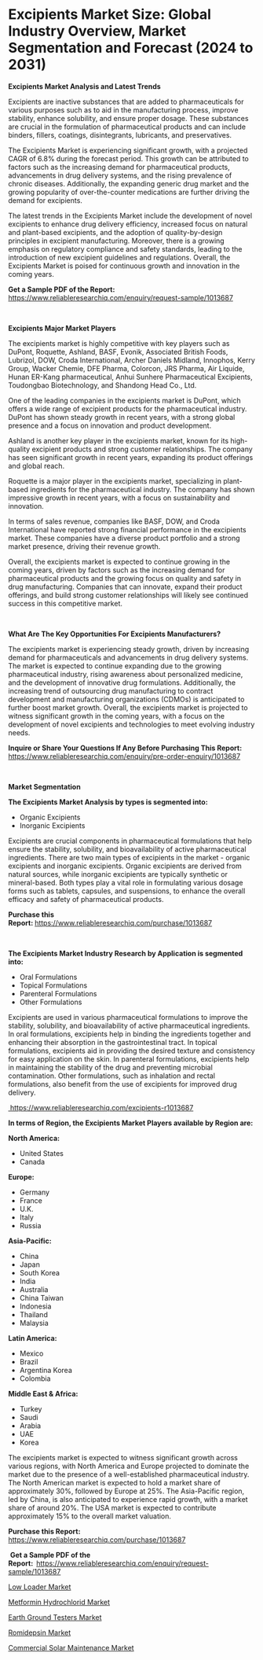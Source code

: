<p><h1>Excipients Market Size: Global Industry Overview, Market Segmentation and Forecast (2024 to 2031)</h1></p><p><strong>Excipients Market Analysis and Latest Trends</strong></p>
<p><p>Excipients are inactive substances that are added to pharmaceuticals for various purposes such as to aid in the manufacturing process, improve stability, enhance solubility, and ensure proper dosage. These substances are crucial in the formulation of pharmaceutical products and can include binders, fillers, coatings, disintegrants, lubricants, and preservatives.</p><p>The Excipients Market is experiencing significant growth, with a projected CAGR of 6.8% during the forecast period. This growth can be attributed to factors such as the increasing demand for pharmaceutical products, advancements in drug delivery systems, and the rising prevalence of chronic diseases. Additionally, the expanding generic drug market and the growing popularity of over-the-counter medications are further driving the demand for excipients.</p><p>The latest trends in the Excipients Market include the development of novel excipients to enhance drug delivery efficiency, increased focus on natural and plant-based excipients, and the adoption of quality-by-design principles in excipient manufacturing. Moreover, there is a growing emphasis on regulatory compliance and safety standards, leading to the introduction of new excipient guidelines and regulations. Overall, the Excipients Market is poised for continuous growth and innovation in the coming years.</p></p>
<p><strong>Get a Sample PDF of the Report:&nbsp;</strong> <a href="https://www.reliableresearchiq.com/enquiry/request-sample/1013687">https://www.reliableresearchiq.com/enquiry/request-sample/1013687</a></p>
<p>&nbsp;</p>
<p><strong>Excipients Major Market Players</strong></p>
<p><p>The excipients market is highly competitive with key players such as DuPont, Roquette, Ashland, BASF, Evonik, Associated British Foods, Lubrizol, DOW, Croda International, Archer Daniels Midland, Innophos, Kerry Group, Wacker Chemie, DFE Pharma, Colorcon, JRS Pharma, Air Liquide, Hunan ER-Kang pharmaceutical, Anhui Sunhere Pharmaceutical Excipients, Toudongbao Biotechnology, and Shandong Head Co., Ltd.</p><p>One of the leading companies in the excipients market is DuPont, which offers a wide range of excipient products for the pharmaceutical industry. DuPont has shown steady growth in recent years, with a strong global presence and a focus on innovation and product development.</p><p>Ashland is another key player in the excipients market, known for its high-quality excipient products and strong customer relationships. The company has seen significant growth in recent years, expanding its product offerings and global reach.</p><p>Roquette is a major player in the excipients market, specializing in plant-based ingredients for the pharmaceutical industry. The company has shown impressive growth in recent years, with a focus on sustainability and innovation.</p><p>In terms of sales revenue, companies like BASF, DOW, and Croda International have reported strong financial performance in the excipients market. These companies have a diverse product portfolio and a strong market presence, driving their revenue growth.</p><p>Overall, the excipients market is expected to continue growing in the coming years, driven by factors such as the increasing demand for pharmaceutical products and the growing focus on quality and safety in drug manufacturing. Companies that can innovate, expand their product offerings, and build strong customer relationships will likely see continued success in this competitive market.</p></p>
<p>&nbsp;</p>
<p><strong>What Are The Key Opportunities For Excipients Manufacturers?</strong></p>
<p><p>The excipients market is experiencing steady growth, driven by increasing demand for pharmaceuticals and advancements in drug delivery systems. The market is expected to continue expanding due to the growing pharmaceutical industry, rising awareness about personalized medicine, and the development of innovative drug formulations. Additionally, the increasing trend of outsourcing drug manufacturing to contract development and manufacturing organizations (CDMOs) is anticipated to further boost market growth. Overall, the excipients market is projected to witness significant growth in the coming years, with a focus on the development of novel excipients and technologies to meet evolving industry needs.</p></p>
<p><strong>Inquire or Share Your Questions If Any Before Purchasing This Report:</strong> <a href="https://www.reliableresearchiq.com/enquiry/pre-order-enquiry/1013687">https://www.reliableresearchiq.com/enquiry/pre-order-enquiry/1013687</a></p>
<p>&nbsp;</p>
<p><strong>Market Segmentation</strong></p>
<p><strong>The Excipients Market Analysis by types is segmented into:</strong></p>
<p><ul><li>Organic Excipients</li><li>Inorganic Excipients</li></ul></p>
<p><p>Excipients are crucial components in pharmaceutical formulations that help ensure the stability, solubility, and bioavailability of active pharmaceutical ingredients. There are two main types of excipients in the market - organic excipients and inorganic excipients. Organic excipients are derived from natural sources, while inorganic excipients are typically synthetic or mineral-based. Both types play a vital role in formulating various dosage forms such as tablets, capsules, and suspensions, to enhance the overall efficacy and safety of pharmaceutical products.</p></p>
<p><strong>Purchase this Report:&nbsp;</strong><a href="https://www.reliableresearchiq.com/purchase/1013687">https://www.reliableresearchiq.com/purchase/1013687</a></p>
<p>&nbsp;</p>
<p><strong>The Excipients Market Industry Research by Application is segmented into:</strong></p>
<p><ul><li>Oral Formulations</li><li>Topical Formulations</li><li>Parenteral Formulations</li><li>Other Formulations</li></ul></p>
<p><p>Excipients are used in various pharmaceutical formulations to improve the stability, solubility, and bioavailability of active pharmaceutical ingredients. In oral formulations, excipients help in binding the ingredients together and enhancing their absorption in the gastrointestinal tract. In topical formulations, excipients aid in providing the desired texture and consistency for easy application on the skin. In parenteral formulations, excipients help in maintaining the stability of the drug and preventing microbial contamination. Other formulations, such as inhalation and rectal formulations, also benefit from the use of excipients for improved drug delivery.</p></p>
<p><a href="https://www.reliableresearchiq.com/excipients-r1013687">&nbsp;https://www.reliableresearchiq.com/excipients-r1013687</a></p>
<p><strong>In terms of Region, the Excipients Market Players available by Region are:</strong></p>
<p>
    <p> <strong> North America: </strong>
        <ul>
            <li>United States</li>
            <li>Canada</li>
        </ul>
        </p> 
    <p> <strong> Europe: </strong>
        <ul>
            <li>Germany</li>
            <li>France</li>
            <li>U.K.</li>
            <li>Italy</li>
            <li>Russia</li>
        </ul>
        </p> 
    <p> <strong> Asia-Pacific: </strong>
        <ul>
            <li>China</li>
            <li>Japan</li>
            <li>South Korea</li>
            <li>India</li>
            <li>Australia</li>
            <li>China Taiwan</li>
            <li>Indonesia</li>
            <li>Thailand</li>
            <li>Malaysia</li>
        </ul>
        </p> 
    <p> <strong> Latin America: </strong>
        <ul>
            <li>Mexico</li>
            <li>Brazil</li>
            <li>Argentina Korea</li>
            <li>Colombia</li>
        </ul>
        </p> 
    <p> <strong> Middle East & Africa: </strong>
        <ul>
            <li>Turkey</li>
            <li>Saudi</li>
            <li>Arabia</li>
            <li>UAE</li>
            <li>Korea</li>
        </ul>
    </p>
    </p>
<p><p>The excipients market is expected to witness significant growth across various regions, with North America and Europe projected to dominate the market due to the presence of a well-established pharmaceutical industry. The North American market is expected to hold a market share of approximately 30%, followed by Europe at 25%. The Asia-Pacific region, led by China, is also anticipated to experience rapid growth, with a market share of around 20%. The USA market is expected to contribute approximately 15% to the overall market valuation.</p></p>
<p><strong>Purchase this Report: </strong><a href="https://www.reliableresearchiq.com/purchase/1013687">https://www.reliableresearchiq.com/purchase/1013687</a></p>
<p>&nbsp;<strong>Get a Sample PDF of the Report:&nbsp;&nbsp;</strong><a href="https://www.reliableresearchiq.com/enquiry/request-sample/1013687">https://www.reliableresearchiq.com/enquiry/request-sample/1013687</a></p>
<p><strong></strong></p>
<p><p><a href="https://medium.com/@norchellecan/low-loader-market-share-market-analysis-growth-trends-forecasts-for-period-from-2024-2031-f1112a2f4502">Low Loader Market</a></p><p><a href="https://github.com/ochgvvcj16/Market-Research-Report-List-1/blob/main/metformin-hydrochlorid-market.md">Metformin Hydrochlorid Market</a></p><p><a href="https://medium.com/@danielwardb654202/global-earth-ground-testers-market-analysis-trends-forecasts-and-growth-opportunities-2024-01971c171a51">Earth Ground Testers Market</a></p><p><a href="https://github.com/JosephMorgnlvXXff/Market-Research-Report-List-1/blob/main/romidepsin-market.md">Romidepsin Market</a></p><p><a href="https://medium.com/@millerjimk/commercial-solar-maintenance-market-global-market-share-and-ranking-overall-sales-and-demand-5bf1943a0fc2">Commercial Solar Maintenance Market</a></p></p>